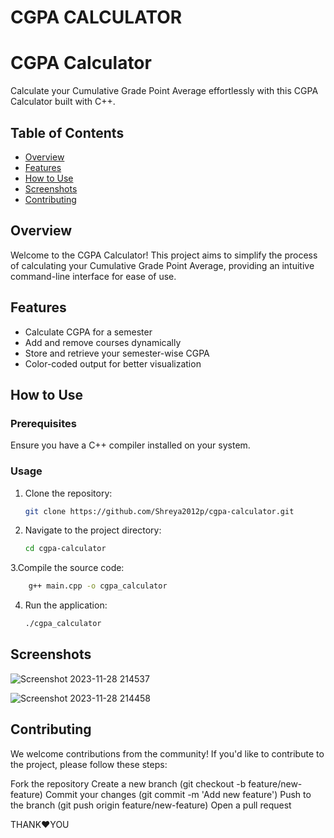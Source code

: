 # CGPA CALCULATOR 
# CGPA Calculator

Calculate your Cumulative Grade Point Average effortlessly with this CGPA Calculator built with C++.

## Table of Contents

- [Overview](#overview)
- [Features](#features)
- [How to Use](#how-to-use)
- [Screenshots](#screenshots)
- [Contributing](#contributing)

## Overview

Welcome to the CGPA Calculator! This project aims to simplify the process of calculating your Cumulative Grade Point Average, providing an intuitive command-line interface for ease of use.

## Features

- Calculate CGPA for a semester
- Add and remove courses dynamically
- Store and retrieve your semester-wise CGPA
- Color-coded output for better visualization

## How to Use

### Prerequisites

Ensure you have a C++ compiler installed on your system.

### Usage

1. Clone the repository:

   ```bash
   git clone https://github.com/Shreya2012p/cgpa-calculator.git
   ```
2. Navigate to the project directory:
   ```bash
   cd cgpa-calculator
   ```
   
3.Compile the source code:
```bash
    g++ main.cpp -o cgpa_calculator
 ```
    
4. Run the application:
    ```bash
    ./cgpa_calculator
    ```

## Screenshots
![Screenshot 2023-11-28 214537](https://github.com/Shreya2012p/CGPA/assets/96654167/2be5bc8e-896e-46c9-8adf-4e0c41e2640c)

![Screenshot 2023-11-28 214458](https://github.com/Shreya2012p/CGPA/assets/96654167/e28b4bdb-3ba1-47df-8b9d-4ac205a926ba)

## Contributing
We welcome contributions from the community! If you'd like to contribute to the project, please follow these steps:

Fork the repository
Create a new branch (git checkout -b feature/new-feature)
Commit your changes (git commit -m 'Add new feature')
Push to the branch (git push origin feature/new-feature)
Open a pull request

THANK❤️YOU
